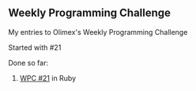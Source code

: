 Weekly Programming Challenge
------


My entries to Olimex's Weekly Programming Challenge

Started with #21

Done so far:

  1. [WPC #21](http://olimex.wordpress.com/2013/08/23/weekend-programming-challenge-issue-21-words-puzzle) in Ruby
